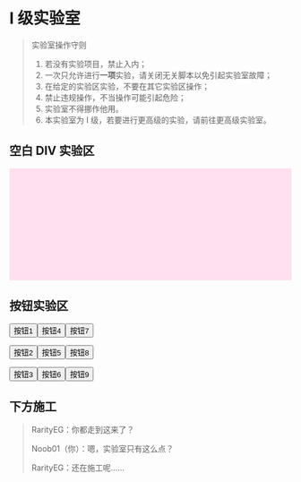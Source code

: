 # I 级实验室

> 实验室操作守则
>
> 1. 若没有实验项目，禁止入内；
> 2. 一次只允许进行**一项**实验，请关闭无关脚本以免引起实验室故障；
> 3. 在给定的实验区实验，不要在其它实验区操作；
> 4. 禁止违规操作，不当操作可能引起危险；
> 5. 实验室不得挪作他用。
> 6. 本实验室为 I 级，若要进行更高级的实验，请前往更高级实验室。

## 空白 DIV 实验区

<div id='bare-div' style="background-color:#ffe0f0;width:100%;height:200px"></div>

## 按钮实验区

<button class="btn btn-primary" id="btn1" type="button">按钮1</button><button class="btn btn-primary" id="btn4" type="button">按钮4</button><button class="btn btn-primary" id="btn7" type="button">按钮7</button>

<button class="btn btn-primary" id="btn2" type="button">按钮2</button><button class="btn btn-primary" id="btn5" type="button">按钮5</button><button class="btn btn-primary" id="btn8" type="button">按钮8</button>

<button class="btn btn-primary" id="btn3" type="button">按钮3</button><button class="btn btn-primary" id="btn6" type="button">按钮6</button><button class="btn btn-primary" id="btn9" type="button">按钮9</button>

## 下方施工

> RarityEG：你都走到这来了？
>
> Noob01（你）：嗯，实验室只有这么点？
>
> RarityEG：还在施工呢……